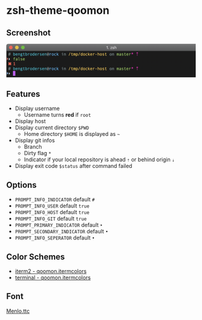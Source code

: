 # zsh-theme-qoomon

## Screenshot
![Screenshot](screenshot.png)

## Features
* Display username 
  * Username turns **red** if `root`
* Display host 
* Display current directory `$PWD`
  * Home directory `$HOME` is displayed as `~`
* Display git infos
  * Branch
  * Dirty flag `*` 
  * Indicator if your local repository is ahead `⇡` or behind origin `⇣`
* Display exit code `$status` after command failed

## Options
* `PROMPT_INFO_INDICATOR` default `#`
* `PROMPT_INFO_USER` default `true`
* `PROMPT_INFO_HOST` default `true`
* `PROMPT_INFO_GIT` default `true`
* `PROMPT_PRIMARY_INDICATOR` default `‣`
* `PROMPT_SECONDARY_INDICATOR` default `•`
* `PROMPT_INFO_SEPERATOR` default `•`


## Color Schemes
* [iterm2 - qoomon.itermcolors](qoomon.itermcolors)
* [terminal - qoomon.itermcolors](qoomon.terminal)

## Font
[Menlo.ttc](Menlo.ttc)

